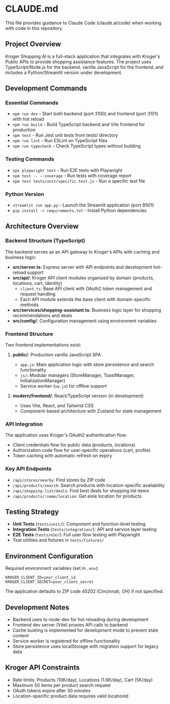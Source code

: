 # CLAUDE.md

This file provides guidance to Claude Code (claude.ai/code) when working with code in this repository.

## Project Overview

Kroger Shopping AI is a full-stack application that integrates with Kroger's Public APIs to provide shopping assistance features. The project uses TypeScript/Node.js for the backend, vanilla JavaScript for the frontend, and includes a Python/Streamlit version under development.

## Development Commands

### Essential Commands
- `npm run dev` - Start both backend (port 3100) and frontend (port 3101) with hot reload
- `npm run build` - Build TypeScript backend and Vite frontend for production
- `npm test` - Run Jest unit tests from tests/ directory
- `npm run lint` - Run ESLint on TypeScript files
- `npm run typecheck` - Check TypeScript types without building

### Testing Commands
- `npx playwright test` - Run E2E tests with Playwright
- `npm test -- --coverage` - Run tests with coverage report
- `npm test tests/unit/specific.test.js` - Run a specific test file

### Python Version
- `streamlit run app.py` - Launch the Streamlit application (port 8501)
- `pip install -r requirements.txt` - Install Python dependencies

## Architecture Overview

### Backend Structure (TypeScript)
The backend serves as an API gateway to Kroger's APIs with caching and business logic:

- **src/server.ts**: Express server with API endpoints and development hot-reload support
- **src/api/**: Kroger API client modules organized by domain (products, locations, cart, identity)
  - `client.ts`: Base API client with OAuth2 token management and request handling
  - Each API module extends the base client with domain-specific methods
- **src/services/shopping-assistant.ts**: Business logic layer for shopping recommendations and deals
- **src/config/**: Configuration management using environment variables

### Frontend Structure
Two frontend implementations exist:

1. **public/**: Production vanilla JavaScript SPA
   - `app.js`: Main application logic with store persistence and search functionality
   - `js/`: Modular managers (StoreManager, ToastManager, InitializationManager)
   - Service worker (`sw.js`) for offline support

2. **modern/frontend/**: React/TypeScript version (in development)
   - Uses Vite, React, and Tailwind CSS
   - Component-based architecture with Zustand for state management

### API Integration
The application uses Kroger's OAuth2 authentication flow:
- Client credentials flow for public data (products, locations)
- Authorization code flow for user-specific operations (cart, profile)
- Token caching with automatic refresh on expiry

### Key API Endpoints
- `/api/stores/nearby`: Find stores by ZIP code
- `/api/products/search`: Search products with location-specific availability
- `/api/shopping-list/deals`: Find best deals for shopping list items
- `/api/products/:name/location`: Get aisle location for products

## Testing Strategy

- **Unit Tests** (`tests/unit/`): Component and function-level testing
- **Integration Tests** (`tests/integration/`): API and service layer testing
- **E2E Tests** (`tests/e2e/`): Full user flow testing with Playwright
- Test utilities and fixtures in `tests/fixtures/`

## Environment Configuration

Required environment variables (set in `.env`):
```
KROGER_CLIENT_ID=your_client_id
KROGER_CLIENT_SECRET=your_client_secret
```

The application defaults to ZIP code 45202 (Cincinnati, OH) if not specified.

## Development Notes

- Backend uses ts-node-dev for hot reloading during development
- Frontend dev server (Vite) proxies API calls to backend
- Cache busting is implemented for development mode to prevent stale content
- Service worker is registered for offline functionality
- Store persistence uses localStorage with migration support for legacy data

## Kroger API Constraints

- Rate limits: Products (10K/day), Locations (1.6K/day), Cart (5K/day)
- Maximum 50 items per product search request
- OAuth tokens expire after 30 minutes
- Location-specific product data requires valid locationId